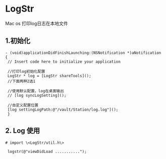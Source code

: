 # LogStr
Mac os 打印log日志在本地文件


## 1.初始化
```
- (void)applicationDidFinishLaunching:(NSNotification *)aNotification {
 // Insert code here to initialize your application
 
 //打印log初始化配置
 LogStr * log = [LogStr shareTools]();
 //下面两种2选1
 
 //使用默认配置，log在桌面输出
 // [log syncLogSetting]();
 
 //自定义配置位置
 [log settingLogPath:@"/vault/Station/log.log"]();
 }
 ```

## 2. Log 使用

```
# import \<LogStr/util.h\>
 
 logstr(@"viewDidLoad ...........");
```


